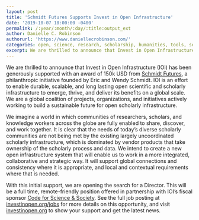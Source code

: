 ```yaml
---
layout: post
title: 'Schmidt Futures Supports Invest in Open Infrastructure'
date: '2019-10-07 18:00:00 -0400'
permalink: /:year/:month/:day/:title:output_ext
author: Danielle C. Robinson
authorurl: 'https://www.daniellecrobinson.com/'
categories: open, science, research, scholarship, humanities, tools, services, platforms, infrastructure, roadmap, funding, webinars, census, hiring, grants, awards, Schmidt Futures, ioi, investments
excerpt: We are thrilled to announce that Invest in Open Infrastructure (IOI) has been generously supported with an award of 150k USD from Schmidt Futures, a philanthropic initiative founded by Eric and Wendy Schmidt. IOI is an effort to enable durable, scalable, and long lasting open scientific and scholarly infrastructure to emerge, thrive, and deliver its benefits on a global scale. With this support, IOI is opening the search for a Director to coordinate our global coalition of projects, organizations, and initiatives actively working to build a sustainable future for open scholarly infrastructure.
---
```

We are thrilled to announce that Invest in Open Infrastructure (IOI) has been generously supported with an award of 150k USD from [Schmidt Futures](https://schmidtfutures.com/), a philanthropic initiative founded by Eric and Wendy Schmidt. IOI is an effort to enable durable, scalable, and long lasting open scientific and scholarly infrastructure to emerge, thrive, and deliver its benefits on a global scale. We are a global coalition of projects, organizations, and initiatives actively working to build a sustainable future for open scholarly infrastructure.

We imagine a world in which communities of researchers, scholars, and knowledge workers across the globe are fully enabled to share, discover, and work together. It is clear that the needs of today’s diverse scholarly communities are not being met by the existing largely uncoordinated scholarly infrastructure, which is dominated by vendor products that take ownership of the scholarly process and data. We intend to create a new open infrastructure system that will enable us to work in a more integrated, collaborative and strategic way. It will support global connections and consistency where it is appropriate, and local and contextual requirements where that is needed.

With this initial support, we are opening the search for a Director. This will be a full time, remote-friendly position offered in partnership with IOI’s fiscal sponsor [Code for Science & Society](https://codeforscience.org/). See the full job posting at [investinopen.org/jobs](/jobs) for more details on this opportunity, and visit [investinopen.org](/) to show your support and get the latest news.

